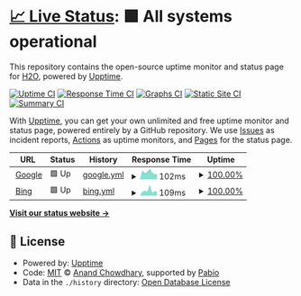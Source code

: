 # [📈 Live Status](https://H2O-ME.github.io/upptime): <!--live status--> **🟩 All systems operational**

This repository contains the open-source uptime monitor and status page for [H2O](http://tthhww.tttttttttt.top/), powered by [Upptime](https://github.com/upptime/upptime).

[![Uptime CI](https://github.com/H2O-ME/upptime/workflows/Uptime%20CI/badge.svg)](https://github.com/H2O-ME/upptime/actions?query=workflow%3A%22Uptime+CI%22)
[![Response Time CI](https://github.com/H2O-ME/upptime/workflows/Response%20Time%20CI/badge.svg)](https://github.com/H2O-ME/upptime/actions?query=workflow%3A%22Response+Time+CI%22)
[![Graphs CI](https://github.com/H2O-ME/upptime/workflows/Graphs%20CI/badge.svg)](https://github.com/H2O-ME/upptime/actions?query=workflow%3A%22Graphs+CI%22)
[![Static Site CI](https://github.com/H2O-ME/upptime/workflows/Static%20Site%20CI/badge.svg)](https://github.com/H2O-ME/upptime/actions?query=workflow%3A%22Static+Site+CI%22)
[![Summary CI](https://github.com/H2O-ME/upptime/workflows/Summary%20CI/badge.svg)](https://github.com/H2O-ME/upptime/actions?query=workflow%3A%22Summary+CI%22)

With [Upptime](https://upptime.js.org), you can get your own unlimited and free uptime monitor and status page, powered entirely by a GitHub repository. We use [Issues](https://github.com/H2O-ME/upptime/issues) as incident reports, [Actions](https://github.com/H2O-ME/upptime/actions) as uptime monitors, and [Pages](https://H2O-ME.github.io/upptime) for the status page.

<!--start: status pages-->
<!-- This summary is generated by Upptime (https://github.com/upptime/upptime) -->
<!-- Do not edit this manually, your changes will be overwritten -->
<!-- prettier-ignore -->
| URL | Status | History | Response Time | Uptime |
| --- | ------ | ------- | ------------- | ------ |
| <img alt="" src="https://icons.duckduckgo.com/ip3/www.google.com.ico" height="13"> [Google](https://www.google.com) | 🟩 Up | [google.yml](https://github.com/H2O-ME/upptime/commits/HEAD/history/google.yml) | <details><summary><img alt="Response time graph" src="./graphs/google/response-time-week.png" height="20"> 102ms</summary><br><a href="https://H2O-ME.github.io/upptime/history/google"><img alt="Response time 109" src="https://img.shields.io/endpoint?url=https%3A%2F%2Fraw.githubusercontent.com%2FH2O-ME%2Fupptime%2FHEAD%2Fapi%2Fgoogle%2Fresponse-time.json"></a><br><a href="https://H2O-ME.github.io/upptime/history/google"><img alt="24-hour response time 72" src="https://img.shields.io/endpoint?url=https%3A%2F%2Fraw.githubusercontent.com%2FH2O-ME%2Fupptime%2FHEAD%2Fapi%2Fgoogle%2Fresponse-time-day.json"></a><br><a href="https://H2O-ME.github.io/upptime/history/google"><img alt="7-day response time 102" src="https://img.shields.io/endpoint?url=https%3A%2F%2Fraw.githubusercontent.com%2FH2O-ME%2Fupptime%2FHEAD%2Fapi%2Fgoogle%2Fresponse-time-week.json"></a><br><a href="https://H2O-ME.github.io/upptime/history/google"><img alt="30-day response time 109" src="https://img.shields.io/endpoint?url=https%3A%2F%2Fraw.githubusercontent.com%2FH2O-ME%2Fupptime%2FHEAD%2Fapi%2Fgoogle%2Fresponse-time-month.json"></a><br><a href="https://H2O-ME.github.io/upptime/history/google"><img alt="1-year response time 109" src="https://img.shields.io/endpoint?url=https%3A%2F%2Fraw.githubusercontent.com%2FH2O-ME%2Fupptime%2FHEAD%2Fapi%2Fgoogle%2Fresponse-time-year.json"></a></details> | <details><summary><a href="https://H2O-ME.github.io/upptime/history/google">100.00%</a></summary><a href="https://H2O-ME.github.io/upptime/history/google"><img alt="All-time uptime 100.00%" src="https://img.shields.io/endpoint?url=https%3A%2F%2Fraw.githubusercontent.com%2FH2O-ME%2Fupptime%2FHEAD%2Fapi%2Fgoogle%2Fuptime.json"></a><br><a href="https://H2O-ME.github.io/upptime/history/google"><img alt="24-hour uptime 100.00%" src="https://img.shields.io/endpoint?url=https%3A%2F%2Fraw.githubusercontent.com%2FH2O-ME%2Fupptime%2FHEAD%2Fapi%2Fgoogle%2Fuptime-day.json"></a><br><a href="https://H2O-ME.github.io/upptime/history/google"><img alt="7-day uptime 100.00%" src="https://img.shields.io/endpoint?url=https%3A%2F%2Fraw.githubusercontent.com%2FH2O-ME%2Fupptime%2FHEAD%2Fapi%2Fgoogle%2Fuptime-week.json"></a><br><a href="https://H2O-ME.github.io/upptime/history/google"><img alt="30-day uptime 100.00%" src="https://img.shields.io/endpoint?url=https%3A%2F%2Fraw.githubusercontent.com%2FH2O-ME%2Fupptime%2FHEAD%2Fapi%2Fgoogle%2Fuptime-month.json"></a><br><a href="https://H2O-ME.github.io/upptime/history/google"><img alt="1-year uptime 100.00%" src="https://img.shields.io/endpoint?url=https%3A%2F%2Fraw.githubusercontent.com%2FH2O-ME%2Fupptime%2FHEAD%2Fapi%2Fgoogle%2Fuptime-year.json"></a></details>
| <img alt="" src="https://icons.duckduckgo.com/ip3/www.bing.com.ico" height="13"> [Bing](https://www.bing.com) | 🟩 Up | [bing.yml](https://github.com/H2O-ME/upptime/commits/HEAD/history/bing.yml) | <details><summary><img alt="Response time graph" src="./graphs/bing/response-time-week.png" height="20"> 109ms</summary><br><a href="https://H2O-ME.github.io/upptime/history/bing"><img alt="Response time 119" src="https://img.shields.io/endpoint?url=https%3A%2F%2Fraw.githubusercontent.com%2FH2O-ME%2Fupptime%2FHEAD%2Fapi%2Fbing%2Fresponse-time.json"></a><br><a href="https://H2O-ME.github.io/upptime/history/bing"><img alt="24-hour response time 89" src="https://img.shields.io/endpoint?url=https%3A%2F%2Fraw.githubusercontent.com%2FH2O-ME%2Fupptime%2FHEAD%2Fapi%2Fbing%2Fresponse-time-day.json"></a><br><a href="https://H2O-ME.github.io/upptime/history/bing"><img alt="7-day response time 109" src="https://img.shields.io/endpoint?url=https%3A%2F%2Fraw.githubusercontent.com%2FH2O-ME%2Fupptime%2FHEAD%2Fapi%2Fbing%2Fresponse-time-week.json"></a><br><a href="https://H2O-ME.github.io/upptime/history/bing"><img alt="30-day response time 119" src="https://img.shields.io/endpoint?url=https%3A%2F%2Fraw.githubusercontent.com%2FH2O-ME%2Fupptime%2FHEAD%2Fapi%2Fbing%2Fresponse-time-month.json"></a><br><a href="https://H2O-ME.github.io/upptime/history/bing"><img alt="1-year response time 119" src="https://img.shields.io/endpoint?url=https%3A%2F%2Fraw.githubusercontent.com%2FH2O-ME%2Fupptime%2FHEAD%2Fapi%2Fbing%2Fresponse-time-year.json"></a></details> | <details><summary><a href="https://H2O-ME.github.io/upptime/history/bing">100.00%</a></summary><a href="https://H2O-ME.github.io/upptime/history/bing"><img alt="All-time uptime 99.88%" src="https://img.shields.io/endpoint?url=https%3A%2F%2Fraw.githubusercontent.com%2FH2O-ME%2Fupptime%2FHEAD%2Fapi%2Fbing%2Fuptime.json"></a><br><a href="https://H2O-ME.github.io/upptime/history/bing"><img alt="24-hour uptime 100.00%" src="https://img.shields.io/endpoint?url=https%3A%2F%2Fraw.githubusercontent.com%2FH2O-ME%2Fupptime%2FHEAD%2Fapi%2Fbing%2Fuptime-day.json"></a><br><a href="https://H2O-ME.github.io/upptime/history/bing"><img alt="7-day uptime 100.00%" src="https://img.shields.io/endpoint?url=https%3A%2F%2Fraw.githubusercontent.com%2FH2O-ME%2Fupptime%2FHEAD%2Fapi%2Fbing%2Fuptime-week.json"></a><br><a href="https://H2O-ME.github.io/upptime/history/bing"><img alt="30-day uptime 99.88%" src="https://img.shields.io/endpoint?url=https%3A%2F%2Fraw.githubusercontent.com%2FH2O-ME%2Fupptime%2FHEAD%2Fapi%2Fbing%2Fuptime-month.json"></a><br><a href="https://H2O-ME.github.io/upptime/history/bing"><img alt="1-year uptime 99.88%" src="https://img.shields.io/endpoint?url=https%3A%2F%2Fraw.githubusercontent.com%2FH2O-ME%2Fupptime%2FHEAD%2Fapi%2Fbing%2Fuptime-year.json"></a></details>

<!--end: status pages-->

[**Visit our status website →**](https://H2O-ME.github.io/upptime)

## 📄 License

- Powered by: [Upptime](https://github.com/upptime/upptime)
- Code: [MIT](./LICENSE) © [Anand Chowdhary](https://anandchowdhary.com), supported by [Pabio](https://pabio.com)
- Data in the `./history` directory: [Open Database License](https://opendatacommons.org/licenses/odbl/1-0/)
